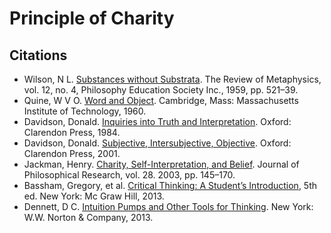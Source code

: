 # Principle of Charity

## Citations

* Wilson, N L. [Substances without
  Substrata][wilson-1]. The Review of Metaphysics,
  vol. 12, no. 4, Philosophy Education Society Inc., 1959, pp. 521–39.
* Quine, W V O. [Word and Object][quine-1]. Cambridge, Mass: Massachusetts
  Institute of Technology, 1960.
* Davidson, Donald. [Inquiries into Truth and Interpretation][davidson-1].
  Oxford: Clarendon Press, 1984.
* Davidson, Donald. [Subjective, Intersubjective, Objective][davidson-2].
  Oxford: Clarendon Press, 2001.
* Jackman, Henry. [Charity, Self-Interpretation, and Belief][jackman-1]. Journal
  of Philosophical Research, vol. 28. 2003, pp. 145–170.
* Bassham, Gregory, et al. [Critical Thinking: A Student’s
  Introduction][bassham-1], 5th ed. New York: Mc Graw Hill, 2013.
* Dennett, D C. [Intuition Pumps and Other Tools for Thinking][dennett-1]. New
  York: W.W. Norton &amp; Company, 2013.

[bassham-1]: http://www.worldcat.org/oclc/934715374
[davidson-1]: http://www.worldcat.org/oclc/906338666
[davidson-2]: http://www.worldcat.org/oclc/57570182
[dennett-1]: http://www.worldcat.org/oclc/901352856
[jackman-1]: https://www.yorku.ca/hjackman/papers/charity.pdf
[quine-1]: http://www.worldcat.org/oclc/47009643
[wilson-1]: http://www.jstor.org/stable/20123725

<!--

## Disclaimer

* I am not an expert.
* The wording is informal and may, at times, not clearly distinguish related
  ideas.

## People

* Quine
* Donald Davidson

## Concepts

* Reconstructing arguments
* Make the argument as strong as possible
* Ignore the ad hominem

## Cons

* May not suit one's natural disposition or irrationality
* May put extra burden on the charitable person
* May lead one to over assume rationality, e.g. in children or people with conditions or just not focused
* May require one to adjust their argumentative goal

## What skills or attributes are needed for implementing the principle of charity?

* Empathy
* Humility
* Imagination
* Practice

## Related

* Critical thinking
* Argumentation

## Sources

* [Ethics Explainer: The principle of charity][ethic-explainer]:
  - arguments should be about learning truth and not winning
  - basic idea of charity is thinking well of people: assume rationality and
    intelligence, not advancing stupid or illogical ideas
  - almost everyone takes shortcuts when making arguments
  - advantages to principle of charity:
    1. showing respect to interlocutor
    2. exercise empathy and imagination
  - principle of charity does not imply tolerating the intolerable: after
    argument reconstruction, one responds
  - extreme opposite of charity is intentional misrepresentation, the straw man,
    which is a logical fallacy

* [Principle of Charity Lecture][charity-lecture]:
  - Why?
    1. It is generally the decent thing to do, especially in a dialogue.
    2. It helps keep us a dialogue on a rational track.
    3. It will help us avoid the common fallacy know as straw man.
    4. When you evaluate the most charitable interpretation of someone's
       argument and can still show that it is weak or fallacious, you have made
       a more effective criticism of the argument than if you were criticizing
       an uncharitable version of the argument.

* Critical Thinking: A Student's Introduction (5th ed.):
  - The Principle of Charity (p. 44): When interpreting an unclear passage,
    always give the speaker or writer the benefit of the doubt. Never attribute
    to an arguer a _weaker_ argument when the evidence reasonably permits us to
    attribute to him or her a _stronger_ one. And never interpret a passage as a
    _bad argument_ when the evidence reasonably permits us to interpret it as
    _not an argument at all_.
  - The Principle of Charity Test (p. 59): The principle of charity serves two
    important goals in critical thinking. First, it fosters goodwill and mutual
    understanding in argument by demanding that we treat the arguments of others
    with the same generous and respectful spirit that we would like others to
    treat our own arguments. Even more important, it promotes the discovery of
    truth by insisting that we confront arguments that we ourselves admit to be
    the strongest and most plausible versions of those arguments.
  - (p. 60): A word of caution, however: _The principle of charity should never
    be used to reinterpret bad arguments as good ones._ The principle of charity
    is a principle of interpretation, not a principle of argument repair. Its
    basic purpose, like that of the other three tests, is to help us decide what
    arguments are actually being offered, not to replace bad arguments with ones
    we think are better. Thus, the principle should be used only when there is
    genuine uncertainty about how an argument should be interpreted. It should
    not be used when it is clear what argument has actually been put forward.
  - Finding Missing Premises and Conclusions (p. 180):
    - In real life, people often leave parts of their arguments unstated.
    - There are two basic rules in filling in missing steps:
      1. _Faithfully interpret the arguer’s intentions._ The most important rule
         in filling in missing premises and conclusions is to be as accurate as
         possible in interpreting an arguer’s intent. A missing premise or
         conclusion is a genuine part of an argument only if it was implicitly
         understood to be part of the argument by the arguer himself.
         Consequently, we should always try to fill in a missing step in an
         argument in a way that the arguer himself would recognize as expressing
         his own thought. One way to determine this is to ask _what else the
         arguer must assume — that he does not say — to reach his conclusion_.
         All assumptions you add to the argument must be consistent with
         everything the arguer says.
      2. _Be charitable._ Sometimes it is difficult or impossible to know what
         unstated premise or conclusion an arguer had implicitly in mind. In
         such cases, the principle of charity requires that we interpret the
         argument as generously as possible. In general, this means that we
         should search for a way of completing the argument that (1) is a
         plausible way of interpreting the arguer’s uncertain intent and (2)
         makes the argument as good an argument as it can be. Such judgments
         require practice and skill. But you’ll seldom be far off the mark if
         you remember this simple golden rule: _Be as generous in inter- preting
         other people’s incompletely stated arguments as you would like them to
         be in interpreting your own._

[ethic-explainer]: https://ethics.org.au/ethics-explainer-the-principle-of-charity/
[charity-lecture]: https://www.youtube.com/watch?v=Fyr67vd4VH8

-->
